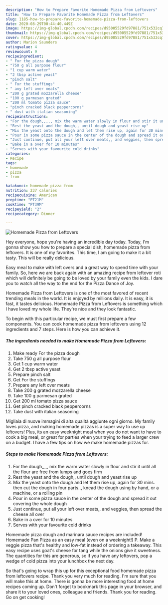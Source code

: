 ```yaml
---
description: "How to Prepare Favorite Homemade Pizza from Leftovers"
title: "How to Prepare Favorite Homemade Pizza from Leftovers"
slug: 1185-how-to-prepare-favorite-homemade-pizza-from-leftovers
date: 2020-08-29T00:44:40.449Z
image: https://img-global.cpcdn.com/recipes/d95005529fd97881/751x532cq70/homemade-pizza-from-leftovers-recipe-main-photo.jpg
thumbnail: https://img-global.cpcdn.com/recipes/d95005529fd97881/751x532cq70/homemade-pizza-from-leftovers-recipe-main-photo.jpg
cover: https://img-global.cpcdn.com/recipes/d95005529fd97881/751x532cq70/homemade-pizza-from-leftovers-recipe-main-photo.jpg
author: Marion Saunders
ratingvalue: 4
reviewcount: 9
recipeingredient:
- " For the pizza dough"
- "750 g all purpose flour"
- "1 cup warm water"
- "2 tbsp active yeast"
- "pinch salt"
- " For the stuffings"
- " any left over meats"
- "200 g grated mozzarella cheese"
- "100 g parmesan grated"
- "200 ml tomato pizza sauce"
- "pinch cracked black peppercorns"
- " dust with italian seasoning"
recipeinstructions:
- "For the dough,,,,, mix the warm water slowly in flour and stir it until all the flour are free from lumps and goes firm"
- "Rest the yeast and the dough,, until dough and yeast rise up"
- "Mix the yeast onto the dough and let them rise up, again for 30 mins. then cut the dough in four parts.., knead the dough using by hand, or a machine, or a rolling pin"
- "Pour in some pizza sauce in the center of the dough and spread it out covering the whole dough"
- "Just continue, put all your left over meats,, and veggies, then spread the cheese all over"
- "Bake in a over for 10 minutes"
- "Serves with your favourite cold drinks"
categories:
- Recipe
tags:
- homemade
- pizza
- from

katakunci: homemade pizza from 
nutrition: 237 calories
recipecuisine: American
preptime: "PT21M"
cooktime: "PT39M"
recipeyield: "2"
recipecategory: Dinner

---
```



![Homemade Pizza from Leftovers](https://img-global.cpcdn.com/recipes/d95005529fd97881/751x532cq70/homemade-pizza-from-leftovers-recipe-main-photo.jpg)

Hey everyone, hope you're having an incredible day today. Today, I'm gonna show you how to prepare a special dish, homemade pizza from leftovers. It is one of my favorites. This time, I am going to make it a bit tasty. This will be really delicious.

Easy meal to make with left overs and a great way to spend time with your family. So, here we are back again with an amazing recipe from leftover roti which will definitely be going to be loved by your family even the kids. I dare you to watch all the way to the end for the Pizza Dance of Joy.

Homemade Pizza from Leftovers is one of the most favored of recent trending meals in the world. It is enjoyed by millions daily. It is easy, it is fast, it tastes delicious. Homemade Pizza from Leftovers is something which I have loved my whole life. They're nice and they look fantastic.


To begin with this particular recipe, we must first prepare a few components. You can cook homemade pizza from leftovers using 12 ingredients and 7 steps. Here is how you can achieve it.

<!--inarticleads1-->

##### The ingredients needed to make Homemade Pizza from Leftovers:

1. Make ready  For the pizza dough
1. Take 750 g all purpose flour
1. Get 1 cup warm water
1. Get 2 tbsp active yeast
1. Prepare pinch salt
1. Get  For the stuffings
1. Prepare  any left over meats
1. Take 200 g grated mozzarella cheese
1. Take 100 g parmesan grated
1. Get 200 ml tomato pizza sauce
1. Get pinch cracked black peppercorns
1. Take  dust with italian seasoning


Migliaia di nuove immagini di alta qualità aggiunte ogni giorno. My family loves pizza, and making homemade pizzas is a super way to use up leftovers! Plus, its an easy weeknight meal when you do not want to have to cook a big meal, or great for parties when your trying to feed a larger crew on a budget. I have a few tips on how we make homemade pizzas for. 

<!--inarticleads2-->

##### Steps to make Homemade Pizza from Leftovers:

1. For the dough,,,,, mix the warm water slowly in flour and stir it until all the flour are free from lumps and goes firm
1. Rest the yeast and the dough,, until dough and yeast rise up
1. Mix the yeast onto the dough and let them rise up, again for 30 mins. then cut the dough in four parts.., knead the dough using by hand, or a machine, or a rolling pin
1. Pour in some pizza sauce in the center of the dough and spread it out covering the whole dough
1. Just continue, put all your left over meats,, and veggies, then spread the cheese all over
1. Bake in a over for 10 minutes
1. Serves with your favourite cold drinks


Homemade pizza dough and marinara sauce recipes are included! Homemade Pan Pizza as an easy meal (even on a weeknight!) P. Make a veggie pizza that&#39;s healthy and low-fat instead of ordering a takeaway. This easy recipe uses goat&#39;s cheese for tang while the onions give it sweetness. The quantities for this are generous, so if you have any leftovers, pop a wedge of cold pizza into your lunchbox the next day. 

So that's going to wrap this up for this exceptional food homemade pizza from leftovers recipe. Thank you very much for reading. I'm sure that you will make this at home. There is gonna be more interesting food at home recipes coming up. Don't forget to bookmark this page in your browser, and share it to your loved ones, colleague and friends. Thank you for reading. Go on get cooking!
